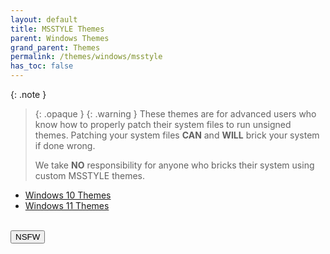 ```yaml
---
layout: default
title: MSSTYLE Themes
parent: Windows Themes
grand_parent: Themes
permalink: /themes/windows/msstyle
has_toc: false
---
```


<!-- 
{: .note }
> {: .opaque }
> 
>
> 
-->

{: .note }
> {: .opaque }
> {: .warning }
> These themes are for advanced users who know how to properly patch their system files to run unsigned themes. 
> Patching your system files **CAN** and **WILL** brick your system if done wrong.
>
> We take **NO** responsibility for anyone who bricks their system using custom MSSTYLE themes.


*   [Windows 10 Themes][WINDOWS_10_THEMES]
*   [Windows 11 Themes][WINDOWS_11_THEMES]

[WINDOWS_10_THEMES]: /themes/windows/msstyle/windows-10-themes
[WINDOWS_11_THEMES]: /themes/windows/msstyle/windows-11-themes


<!-- ////////////////////////////////////////////////////////////////////////////////////////////////////////////////////// -->
<br />
<a href="/themes/windows/msstyle/nsfw">
<button type="button" name="button" class="btn">NSFW</button>
</a>
<br />
<!-- ////////////////////////////////////////////////////////////////////////////////////////////////////////////////////// -->
